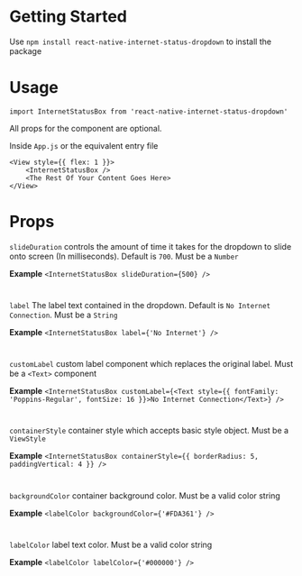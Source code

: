 # Getting Started
Use `npm install react-native-internet-status-dropdown` to install the package

# Usage
`import InternetStatusBox from 'react-native-internet-status-dropdown'`

All props for the component are optional.

Inside `App.js` or the equivalent entry file

```
<View style={{ flex: 1 }}>
    <InternetStatusBox />
    <The Rest Of Your Content Goes Here>
</View>
```

# Props
`slideDuration` controls the amount of time it takes for the dropdown to slide onto screen (In milliseconds). Default is `700`. Must be a `Number`

**Example** `<InternetStatusBox slideDuration={500} />`
#

`label` The label text contained in the dropdown. Default is `No Internet Connection`. Must be a `String`

**Example** `<InternetStatusBox label={'No Internet'} />`
#

`customLabel` custom label component which replaces the original label. Must be a `<Text>` component

**Example** `<InternetStatusBox customLabel={<Text style={{ fontFamily: 'Poppins-Regular', fontSize: 16 }}>No Internet Connection</Text>} />`
#

`containerStyle` container style which accepts basic style object. Must be a `ViewStyle`

**Example** `<InternetStatusBox containerStyle={{ borderRadius: 5, paddingVertical: 4 }} />`
#

`backgroundColor` container background color. Must be a valid color string

**Example** `<labelColor backgroundColor={'#FDA361'} />`
#

`labelColor` label text color. Must be a valid color string

**Example** `<labelColor labelColor={'#000000'} />`
#